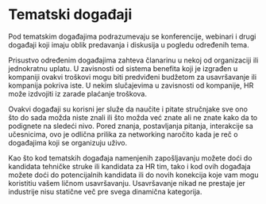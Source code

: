 # Tematski događaji

Pod tematskim događajima podrazumevaju se konferencije, webinari i drugi događaji koji imaju oblik predavanja i diskusija u pogledu određenih tema. 

Prisustvo određenim događajima zahteva članarinu u nekoj od organizaciji ili jednokratnu uplatu. U zavisnosti od sistema benefita koji je izgrađen u kompaniji ovakvi troškovi mogu biti predviđeni budžetom za usavršavanje ili kompanija pokriva iste. U nekim slučajevima u zavisnosti od kompanije, HR može izdvojiti iz zarade plaćanje troškova. 

Ovakvi događaji su korisni jer služe da naučite i pitate stručnjake sve ono što do sada možda niste znali ili što možda već znate ali ne znate kako da to podignete na sledeći nivo. Pored znanja, postavljanja pitanja, interakcije sa učesnicima, ovo je odlična prilika za networking naročito kada je reč o događajima koji se organizuju uživo. 

Kao što kod tematskih događaja namenjenih zapošljavanju možete doći do kandidata tehničke struke ili kandidata za HR tim, tako i kod ovih događaja možete doći do potencijalnih kandidata ili do novih konekcija koje vam mogu koristitiu vašem ličnom usavršavanju. Usavršavanje nikad ne prestaje jer industrije nisu statične več pre svega dinamična kategorija. 

